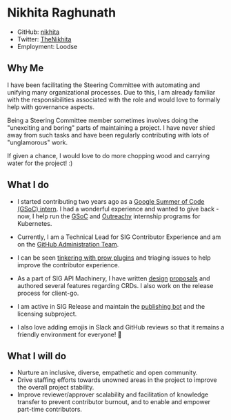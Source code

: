 # Nikhita Raghunath

- GitHub: [nikhita](https://github.com/nikhita)
- Twitter: [TheNikhita](https://twitter.com/TheNikhita)
- Employment: Loodse

## Why Me

I have been facilitating the Steering Committee with automating and
unifying many organizational processes. Due to this, I am already familiar with
the responsibilities associated with the role and would love to formally help
with governance aspects.

Being a Steering Committee member sometimes involves doing the "unexciting and
boring" parts of maintaining a project. I have never shied away from such
tasks and have been regularly contributing with lots of "unglamorous" work.

If given a chance, I would love to do more chopping wood and carrying water
for the project! :)

## What I do

- I started contributing two years ago as a
[Google Summer of Code (GSoC) intern](https://github.com/nikhita/gsoc-meta-k8s).
I had a wonderful experience and wanted to give back - now, I help run the
[GSoC](https://github.com/cncf/soc) and [Outreachy](https://git.k8s.io/community/mentoring/outreachy.md)
internship programs for Kubernetes.

- Currently, I am a Technical Lead for SIG Contributor Experience and
am on the [GitHub Administration Team](https://git.k8s.io/community/github-management#github-administration-team).

- I can be seen [tinkering with prow plugins](https://github.com/kubernetes/test-infra/pulls?utf8=%E2%9C%93&q=is%3Apr+author%3Anikhita)
and triaging issues to help improve the contributor experience.

- As a part of SIG API Machinery, I have written [design](https://github.com/kubernetes/community/pull/708/)
[proposals](https://github.com/kubernetes/community/pull/913)
and authored several features regarding CRDs. I also work on the release process
for client-go.

- I am active in SIG Release and maintain the [publishing bot](https://github.com/kubernetes/publishing-bot)
and the licensing subproject.

- I also love adding emojis in Slack and GitHub reviews so that it remains a
friendly environment for everyone! :rainbow:

## What I will do

- Nurture an inclusive, diverse, empathetic and open community.
- Drive staffing efforts towards unowned areas in the project
to improve the overall project stability.
- Improve reviewer/approver scalability and facilitation of knowledge transfer
to prevent contributor burnout, and to enable and empower part-time contributors.
